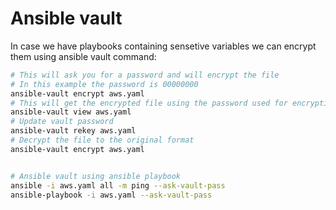 # Ansible vault
In case we have playbooks containing sensetive variables we can encrypt them using ansible vault command:
```sh
# This will ask you for a password and will encrypt the file
# In this example the password is 00000000
ansible-vault encrypt aws.yaml
# This will get the encrypted file using the password used for encryption
ansible-vault view aws.yaml
# Update vault password
ansible-vault rekey aws.yaml
# Decrypt the file to the original format
ansible-vault encrypt aws.yaml


# Ansible vault using ansible playbook
ansible -i aws.yaml all -m ping --ask-vault-pass
ansible-playbook -i aws.yaml --ask-vault-pass
```